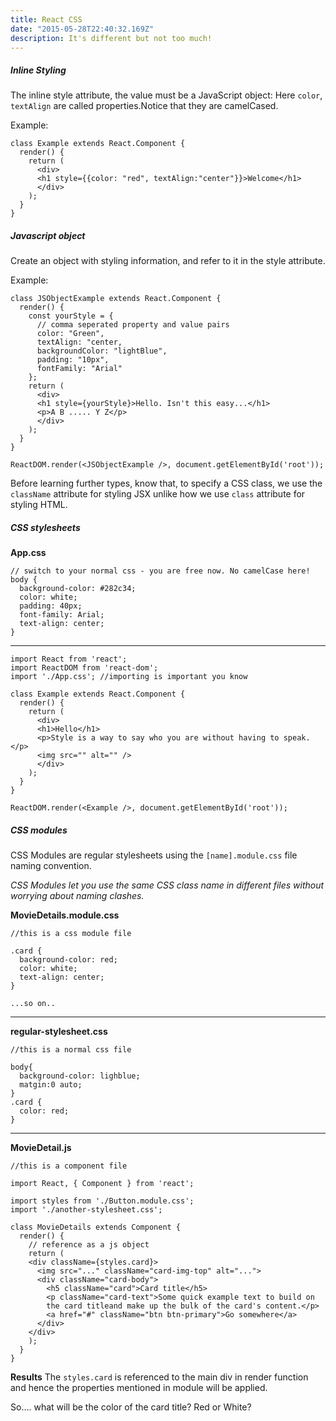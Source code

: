 ```yaml
---
title: React CSS
date: "2015-05-28T22:40:32.169Z"
description: It's different but not too much!
---
```


##### Inline Styling

The inline style attribute, the value must be a JavaScript object:
Here `color`, `textAlign` are called properties.Notice that they are camelCased.

Example:

```
class Example extends React.Component {
  render() {
    return (
      <div>
      <h1 style={{color: "red", textAlign:"center"}}>Welcome</h1>
      </div>
    );
  }
}
```

##### Javascript object

Create an object with styling information, and refer to it in the style attribute.

Example:

```
class JSObjectExample extends React.Component {
  render() {
    const yourStyle = {
      // comma seperated property and value pairs
      color: "Green",
      textAlign: "center,
      backgroundColor: "lightBlue",
      padding: "10px",
      fontFamily: "Arial"
    };
    return (
      <div>
      <h1 style={yourStyle}>Hello. Isn't this easy...</h1>
      <p>A B ..... Y Z</p>
      </div>
    );
  }
}

ReactDOM.render(<JSObjectExample />, document.getElementById('root'));
```

Before learning further types, know that,
to specify a CSS class, we use the `className` attribute for styling JSX unlike how we use `class` attribute for styling HTML.

##### CSS stylesheets

**App.css**

```
// switch to your normal css - you are free now. No camelCase here!
body {
  background-color: #282c34;
  color: white;
  padding: 40px;
  font-family: Arial;
  text-align: center;
}
```

---

```
import React from 'react';
import ReactDOM from 'react-dom';
import './App.css'; //importing is important you know

class Example extends React.Component {
  render() {
    return (
      <div>
      <h1>Hello</h1>
      <p>Style is a way to say who you are without having to speak.</p>
      <img src="" alt="" />
      </div>
    );
  }
}

ReactDOM.render(<Example />, document.getElementById('root'));
```

##### CSS modules

CSS Modules are regular stylesheets using the `[name].module.css` file naming convention.

_CSS Modules let you use the same CSS class name in different files without worrying about naming clashes._

**MovieDetails.module.css**

```
//this is a css module file

.card {
  background-color: red;
  color: white;
  text-align: center;
}

...so on..
```

---

**regular-stylesheet.css**

```
//this is a normal css file

body{
  background-color: lighblue;
  matgin:0 auto;
}
.card {
  color: red;
}
```

---

**MovieDetail.js**

```
//this is a component file

import React, { Component } from 'react';

import styles from './Button.module.css';
import './another-stylesheet.css';

class MovieDetails extends Component {
  render() {
    // reference as a js object
    return (
    <div className={styles.card}>
      <img src="..." className="card-img-top" alt="...">
      <div className="card-body">
        <h5 className="card">Card title</h5>
        <p className="card-text">Some quick example text to build on
        the card titleand make up the bulk of the card's content.</p>
        <a href="#" className="btn btn-primary">Go somewhere</a>
      </div>
    </div>
    );
  }
}
```

**Results**
The `styles.card` is referenced to the main div in render function and hence the properties mentioned in module will be applied.

So.... what will be the color of the card title? Red or White?
